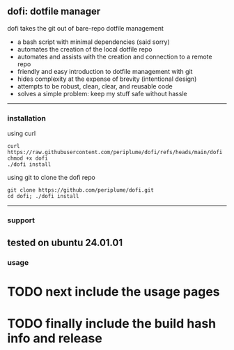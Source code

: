 ## dofi: dotfile manager

dofi takes the git out of bare-repo dotfile management
- a bash script with minimal dependencies (said sorry)
- automates the creation of the local dotfile repo
- automates and assists with the creation and connection to a remote repo
- friendly and easy introduction to dotfile management with git
- hides complexity at the expense of brevity (intentional design)
- attempts to be robust, clean, clear, and reusable code
- solves a simple problem: keep my stuff safe without hassle

---
### installation
using curl
```
curl https://raw.githubusercontent.com/periplume/dofi/refs/heads/main/dofi
chmod +x dofi
./dofi install
```
using git to clone the dofi repo
```
git clone https://github.com/periplume/dofi.git
cd dofi; ./dofi install
```
---
### support
tested on ubuntu 24.01.01
---
### usage
# TODO next include the usage pages
# TODO finally include the build hash info and release
